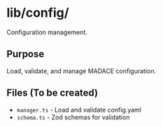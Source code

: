 # lib/config/

Configuration management.

## Purpose
Load, validate, and manage MADACE configuration.

## Files (To be created)
- `manager.ts` - Load and validate config.yaml
- `schema.ts` - Zod schemas for validation
